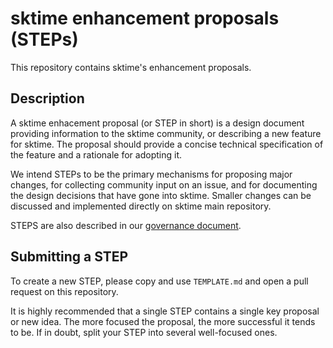 # sktime enhancement proposals (STEPs)

This repository contains sktime's enhancement proposals. 

## Description

A sktime enhacement proposal (or STEP in short) is a design document providing information to the sktime community, or describing a new feature for sktime. The proposal should provide a concise technical specification of the feature and a rationale for adopting it.

We intend STEPs to be the primary mechanisms for proposing major changes, for collecting community input on an issue, and for documenting the design decisions that have gone into sktime. Smaller changes can be discussed and implemented directly on sktime main repository. 

STEPS are also described in our [governance document](https://www.sktime.org/en/latest/governance.html).

## Submitting a STEP

To create a new STEP, please copy and use `TEMPLATE.md` and open a pull request on this repository. 

It is highly recommended that a single STEP contains a single key proposal or new idea. The more focused the proposal, the more successful it tends to be. If in doubt, split your STEP into several well-focused ones.
